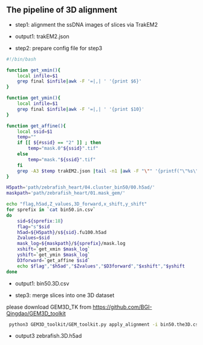 ## The pipeline of 3D alignment

* step1: alignment the ssDNA images of slices via TrakEM2
* output1: trakEM2.json 

* step2: prepare config file for step3

```bash
#!/bin/bash

function get_xmin(){
    local infile=$1
    grep final $infile|awk -F '=|,| ' '{print $6}'
}

function get_ymin(){
    local infile=$1
    grep final $infile|awk -F '=|,| ' '{print $10}'
}

function get_affine(){
    local ssid=$1
    temp=""
    if [[ ${#ssid} == "2" ]] ; then
        temp="mask.0"${ssid}".tif"
    else
        temp="mask."${ssid}".tif"
    fi
    grep -A3 $temp trakEM2.json |tail -n1 |awk -F "\"" '{printf("\"%s\"\n",$2);}'
}

H5path='path/zebrafish_heart/04.cluster_bin50/00.h5ad/'
maskpath='path/zebrafish_heart/01.mask_gem/'

echo "flag,h5ad,Z_values,3D_forward,x_shift,y_shift"
for sprefix in `cat bin50.in.csv`
do
    sid=${sprefix:18}
    flag="s"$sid
    h5ad=${H5path}/s${sid}.fu100.h5ad
    Zvalues=$sid
    mask_log=${maskpath}/${sprefix}/mask.log
    xshift=`get_xmin $mask_log`
    yshift=`get_ymin $mask_log`
    D3forward=`get_affine $sid`
    echo $flag","$h5ad","$Zvalues","$D3forward","$xshift","$yshift
done
```
* output1: bin50.3D.csv

* step3: merge slices into one 3D dataset

please download GEM3D_TK from https://github.com/BGI-Qingdao/GEM3D_toolkit

```bash
 python3 GEM3D_toolkit/GEM_toolkit.py apply_alignment -i bin50.the3D.csv -o zebrafish.3D -m True -S True
```
* output3 zebrafish.3D.h5ad